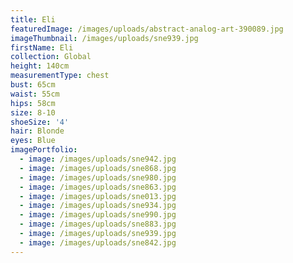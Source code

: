 ```yaml
---
title: Eli
featuredImage: /images/uploads/abstract-analog-art-390089.jpg
imageThumbnail: /images/uploads/sne939.jpg
firstName: Eli
collection: Global
height: 140cm
measurementType: chest
bust: 65cm
waist: 55cm
hips: 58cm
size: 8-10
shoeSize: '4'
hair: Blonde
eyes: Blue
imagePortfolio:
  - image: /images/uploads/sne942.jpg
  - image: /images/uploads/sne868.jpg
  - image: /images/uploads/sne980.jpg
  - image: /images/uploads/sne863.jpg
  - image: /images/uploads/sne013.jpg
  - image: /images/uploads/sne934.jpg
  - image: /images/uploads/sne990.jpg
  - image: /images/uploads/sne883.jpg
  - image: /images/uploads/sne939.jpg
  - image: /images/uploads/sne842.jpg
---
```


